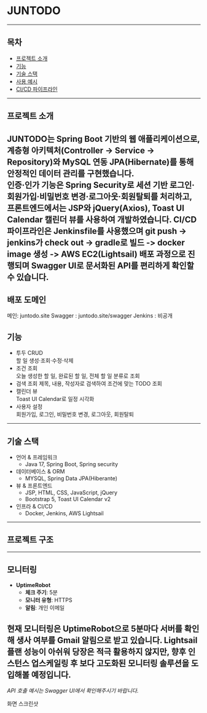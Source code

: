# JUNTODO

---

## 목차
- [프로젝트 소개](#프로젝트-소개)  
- [기능](#기능)  
- [기술 스택](#기술-스택)  
- [사용 예시](#사용-예시)  
- [CI/CD 파이프라인](#cicd-파이프라인)  

---

## 프로젝트 소개
JUNTODO는 Spring Boot 기반의 웹 애플리케이션으로, 계층형 아키텍처(Controller → Service → Repository)와 MySQL 연동 JPA(Hibernate)를 통해 안정적인 데이터 관리를 구현했습니다.  
인증·인가 기능은 Spring Security로 세션 기반 로그인·회원가입·비밀번호 변경·로그아웃·회원탈퇴를 처리하고, 프론트엔드에서는 JSP와 jQuery(Axios), Toast UI Calendar 캘린더 뷰를 사용하여 개발하였습니다.
CI/CD 파이프라인은 Jenkinsfile를 사용했으며 
git push -> jenkins가 check out ->  gradle로 빌드 -> docker image 생성 ->  AWS EC2(Lightsail) 배포 과정으로 진행되며
Swagger UI로 문서화된 API를 편리하게 확인할 수 있습니다.  
---

## 배포 도메인

메인: juntodo.site
Swagger : juntodo.site/swagger
Jenkins : 비공개

## 기능
- 투두 CRUD  
   할 일 생성·조회·수정·삭제  
- 조건 조회  
   오늘 생성한 할 일, 완료된 할 일, 전체 할 일 분류로 조회
- 검색 조회
    제목, 내용, 작성자로 검색하여 조건에 맞는 TODO 조회
- 캘린더 뷰  
   Toast UI Calendar로 일정 시각화  
- 사용자 설정  
   회원가입, 로그인, 비밀번호 변경, 로그아웃, 회원탈퇴

---

## 기술 스택
- 언어 & 프레임워크  
  - Java 17, Spring Boot, Spring security
- 데이터베이스 & ORM  
  - MYSQL, Spring Data JPA(Hiberante)
- 뷰 & 프론트엔드  
  - JSP, HTML, CSS, JavaScript, jQuery  
  - Bootstrap 5, Toast UI Calendar v2  
- 인프라 & CI/CD  
  - Docker, Jenkins, AWS Lightsail  

---

## 프로젝트 구조



---

## 모니터링

- **UptimeRobot**  
  - **체크 주기**: 5분  
  - **모니터 유형**: HTTPS  
  - **알림**: 개인 이메일


현재 모니터링은 UptimeRobot으로 5분마다 서버를 확인해 생사 여부를 Gmail 알림으로 받고 있습니다.
Lightsail 플랜 성능이 아쉬워 당장은 적극 활용하지 않지만, 향후 인스턴스 업스케일링 후 보다 고도화된 모니터링 솔루션을 도입해볼 예정입니다.
--

*API 호출 예시는 Swagger UI에서 확인해주시기 바랍니다.*  

화면 스크린샷






